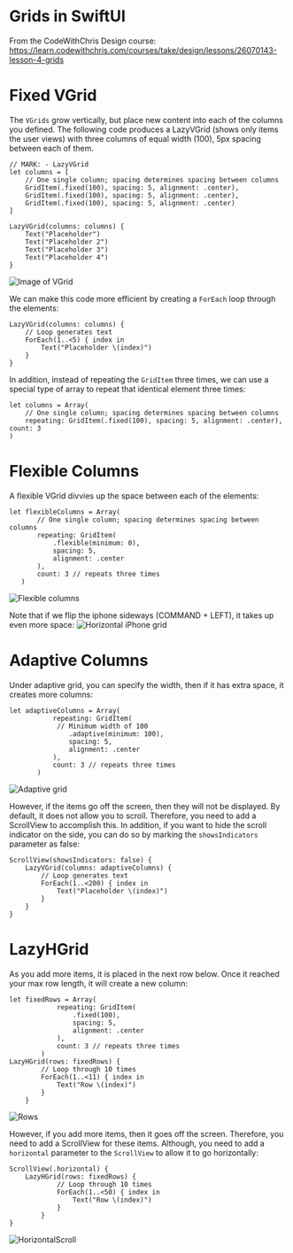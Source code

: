 #  Grids in SwiftUI
From the CodeWithChris Design course: https://learn.codewithchris.com/courses/take/design/lessons/26070143-lesson-4-grids

# Fixed VGrid
The `VGrids` grow vertically, but place new content into each of the columns you defined.
The following code produces a LazyVGrid (shows only items the user views) with three columns of equal width (100),
5px spacing between each of them.
```
// MARK: - LazyVGrid
let columns = [
    // One single column; spacing determines spacing between columns
    GridItem(.fixed(100), spacing: 5, alignment: .center),
    GridItem(.fixed(100), spacing: 5, alignment: .center),
    GridItem(.fixed(100), spacing: 5, alignment: .center)
]

LazyVGrid(columns: columns) {
    Text("Placeholder")
    Text("Placeholder 2")
    Text("Placeholder 3")
    Text("Placeholder 4")
}
```
![Image of VGrid](img/firstVGrid.jpeg)

We can make this code more efficient by creating a `ForEach` loop through the elements:
```
LazyVGrid(columns: columns) {
    // Loop generates text
    ForEach(1..<5) { index in
        Text("Placeholder \(index)")
    }
}
```
In addition, instead of repeating the `GridItem` three times, we can use a special type of 
array to repeat that identical element three times:
```
let columns = Array(
    // One single column; spacing determines spacing between columns
    repeating: GridItem(.fixed(100), spacing: 5, alignment: .center), count: 3
)
```

# Flexible Columns
A flexible VGrid divvies up the space between each of the elements:
```
let flexibleColumns = Array(
       // One single column; spacing determines spacing between columns
       repeating: GridItem(
           .flexible(minimum: 0),
           spacing: 5,
           alignment: .center
       ),
       count: 3 // repeats three times
   )
```
![Flexible columns](img/flexColumns.jpeg)

Note that if we flip the iphone sideways (COMMAND + LEFT), it takes up even more space:
![Horizontal iPhone grid](img/flippedFlexible.jpeg)

# Adaptive Columns
Under adaptive grid, you can specify the width, then if it has extra space, it creates more columns:
```
let adaptiveColumns = Array(
           repeating: GridItem(
            // Minimum width of 100
               .adaptive(minimum: 100),
               spacing: 5,
               alignment: .center
           ),
           count: 3 // repeats three times
       )
```
![Adaptive grid](img/adaptiveColumns.jpeg)

However, if the items go off the screen, then they will not be displayed. By default,
it does not allow you to scroll. Therefore, you need to add a ScrollView to accomplish this.
In addition, if you want to hide the scroll indicator on the side, you can do so by marking the
`showsIndicators` parameter as false:
```
ScrollView(showsIndicators: false) {
    LazyVGrid(columns: adaptiveColumns) {
        // Loop generates text
        ForEach(1..<200) { index in
            Text("Placeholder \(index)")
        }
    }
}
```
# LazyHGrid
As you add more items, it is placed in the next row below. Once it reached your max row length,
it will create a new column:
```
let fixedRows = Array(
            repeating: GridItem(
                .fixed(100),
                spacing: 5,
                alignment: .center
            ),
            count: 3 // repeats three times
        )
LazyHGrid(rows: fixedRows) {
        // Loop through 10 times
        ForEach(1..<11) { index in
            Text("Row \(index)")
        }
    }
```
![Rows](img/rows.jpeg)

However, if you add more items, then it goes off the screen. Therefore, you need to add a ScrollView
for these items. Although, you need to add a `horizontal` parameter to the `ScrollView` to allow it
to go horizontally:
```
ScrollView(.horizontal) {
    LazyHGrid(rows: fixedRows) {
            // Loop through 10 times
            ForEach(1..<50) { index in
                Text("Row \(index)")
            }
        }
}
```
![HorizontalScroll](horizontalScroll.jpeg)

